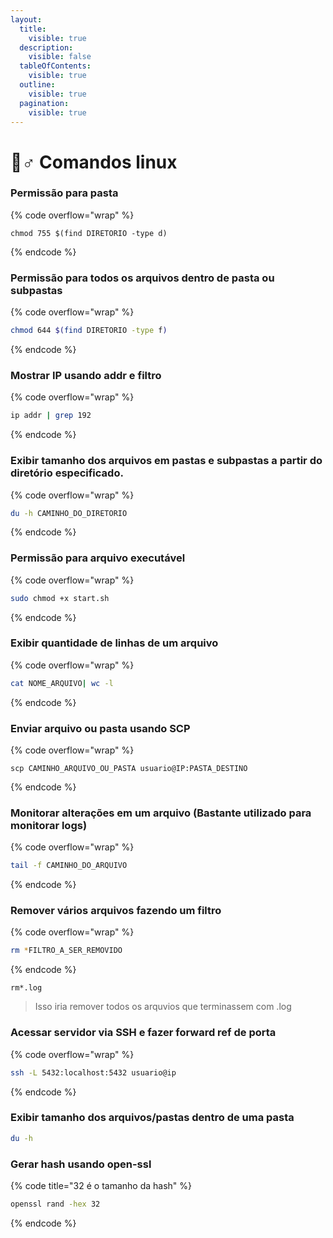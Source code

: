 ```yaml
---
layout:
  title:
    visible: true
  description:
    visible: false
  tableOfContents:
    visible: true
  outline:
    visible: true
  pagination:
    visible: true
---
```


# 🧙♂ Comandos linux

### **Permissão para pasta**

{% code overflow="wrap" %}
```shell
chmod 755 $(find DIRETORIO -type d)
```
{% endcode %}

### Permissão para todos os arquivos dentro de pasta ou subpastas

{% code overflow="wrap" %}
```sh
chmod 644 $(find DIRETORIO -type f)
```
{% endcode %}

### **Mostrar IP usando addr e filtro**

{% code overflow="wrap" %}
```sh
ip addr | grep 192
```
{% endcode %}

### **Exibir tamanho dos arquivos em pastas e subpastas a partir do diretório especificado.**

{% code overflow="wrap" %}
```sh
du -h CAMINHO_DO_DIRETORIO
```
{% endcode %}

### **Permissão para arquivo executável**

{% code overflow="wrap" %}
```sh
sudo chmod +x start.sh
```
{% endcode %}

### **Exibir quantidade de linhas de um arquivo**

{% code overflow="wrap" %}
```sh
cat NOME_ARQUIVO| wc -l
```
{% endcode %}

### **Enviar arquivo ou pasta usando SCP**

{% code overflow="wrap" %}
```shell
scp CAMINHO_ARQUIVO_OU_PASTA usuario@IP:PASTA_DESTINO
```
{% endcode %}

### **Monitorar alterações em um arquivo (Bastante utilizado para monitorar logs)**

{% code overflow="wrap" %}
```sh
tail -f CAMINHO_DO_ARQUIVO
```
{% endcode %}

### **Remover vários arquivos fazendo um filtro**

{% code overflow="wrap" %}
```sh
rm *FILTRO_A_SER_REMOVIDO
```
{% endcode %}

```
rm*.log
```

> Isso iria remover todos os arquvios que terminassem com .log

### **Acessar servidor via SSH e fazer forward ref de porta**

{% code overflow="wrap" %}
```sh
ssh -L 5432:localhost:5432 usuario@ip
```
{% endcode %}

### Exibir tamanho dos arquivos/pastas dentro de uma pasta

```sh
du -h
```

### Gerar hash usando open-ssl

{% code title="32 é o tamanho da hash" %}
```bash
openssl rand -hex 32
```
{% endcode %}
